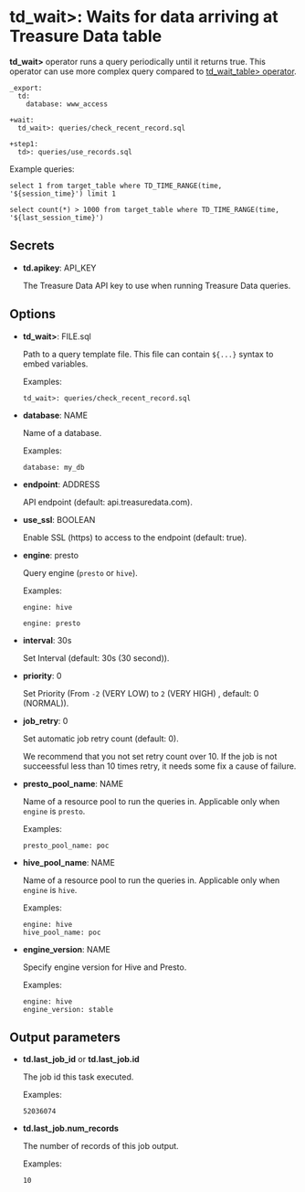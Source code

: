 # td_wait>: Waits for data arriving at Treasure Data table

**td_wait>** operator runs a query periodically until it returns true. This operator can use more complex query compared to [td_wait_table> operator](td_wait_table.html).

    _export:
      td:
        database: www_access

    +wait:
      td_wait>: queries/check_recent_record.sql

    +step1:
      td>: queries/use_records.sql

Example queries:

    select 1 from target_table where TD_TIME_RANGE(time, '${session_time}') limit 1

    select count(*) > 1000 from target_table where TD_TIME_RANGE(time, '${last_session_time}')

## Secrets

* **td.apikey**: API_KEY

  The Treasure Data API key to use when running Treasure Data queries.

## Options

* **td_wait>**: FILE.sql

  Path to a query template file. This file can contain `${...}` syntax to embed variables.

  Examples:

  ```
  td_wait>: queries/check_recent_record.sql
  ```

* **database**: NAME

  Name of a database.

  Examples:

  ```
  database: my_db
  ```

* **endpoint**: ADDRESS

  API endpoint (default: api.treasuredata.com).

* **use_ssl**: BOOLEAN

  Enable SSL (https) to access to the endpoint (default: true).

* **engine**: presto

  Query engine (`presto` or `hive`).

  Examples:

  ```
  engine: hive
  ```

  ```
  engine: presto
  ```

* **interval**: 30s

  Set Interval (default: 30s (30 second)).

* **priority**: 0

  Set Priority (From `-2` (VERY LOW) to `2` (VERY HIGH) , default: 0 (NORMAL)).

* **job_retry**: 0

  Set automatic job retry count (default: 0).

  We recommend that you not set retry count over 10. If the job is not succeessful less than 10 times retry, it needs some fix a cause of failure.

* **presto_pool_name**: NAME

  Name of a resource pool to run the queries in.
  Applicable only when ``engine`` is ``presto``.

  Examples:

  ```
  presto_pool_name: poc
  ```

* **hive_pool_name**: NAME

  Name of a resource pool to run the queries in.
  Applicable only when ``engine`` is ``hive``.

  Examples:

  ```
  engine: hive
  hive_pool_name: poc
  ```

* **engine_version**: NAME

  Specify engine version for Hive and Presto.

  Examples:

  ```
  engine: hive
  engine_version: stable
  ```

## Output parameters

* **td.last_job_id** or **td.last_job.id**

  The job id this task executed.

  Examples:

  ```
  52036074
  ```

* **td.last_job.num_records**

  The number of records of this job output.
 
  Examples:
  
  ```
  10
  ```
